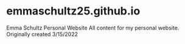 # emmaschultz25.github.io
Emma Schultz Personal Website
All content for my personal website. Originally created 3/15/2022
